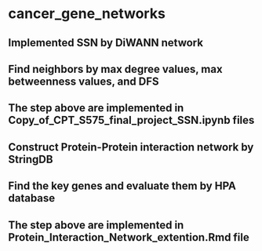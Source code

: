 # cancer_gene_networks
## Implemented SSN by DiWANN network
## Find neighbors by max degree values, max betweenness values, and DFS
## The step above are implemented in Copy_of_CPT_S575_final_project_SSN.ipynb files
## Construct Protein-Protein interaction network by StringDB
## Find the key genes and evaluate them by HPA database
## The step above are implemented in Protein_Interaction_Network_extention.Rmd file
